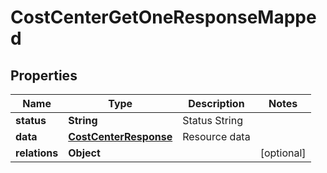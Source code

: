 

# CostCenterGetOneResponseMapped


## Properties

| Name | Type | Description | Notes |
|------------ | ------------- | ------------- | -------------|
|**status** | **String** | Status String |  |
|**data** | [**CostCenterResponse**](CostCenterResponse.md) | Resource data |  |
|**relations** | **Object** |  |  [optional] |



